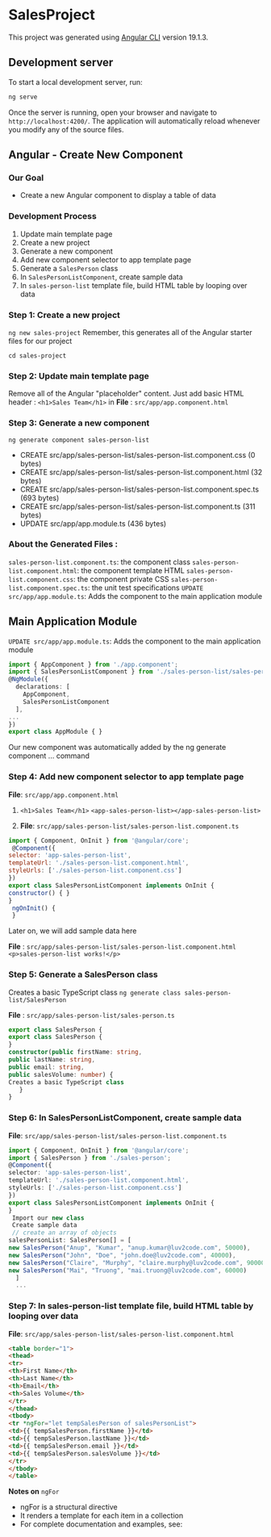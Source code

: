 # SalesProject

This project was generated using [Angular CLI](https://github.com/angular/angular-cli) version 19.1.3.

## Development server

To start a local development server, run:

```bash
ng serve
```

Once the server is running, open your browser and navigate to `http://localhost:4200/`. The application will automatically reload whenever you modify any of the source files.

## Angular - Create New Component

### Our Goal
- Create a new Angular component to display a table of data

###  Development Process

 1. Update main template page
 2. Create a new project
 3. Generate a new component
 4. Add new component selector to app template page
 5. Generate a `SalesPerson` class
 6. In `SalesPersonListComponent`, create sample data
 7. In `sales-person-list` template file, build HTML table by looping over data 

 ### Step 1: Create a new project

 `ng new sales-project` 
 Remember, this generates all of the Angular starter files for our project

 `cd sales-project`

 ### Step 2: Update main template page

Remove all of the  Angular "placeholder" content. 
Just add basic HTML header : `<h1>Sales Team</h1>` in **File** : `src/app/app.component.html`

###  Step 3: Generate a new component

`ng generate component sales-person-list`
- CREATE src/app/sales-person-list/sales-person-list.component.css (0 bytes) 
- CREATE src/app/sales-person-list/sales-person-list.component.html (32 bytes)
- CREATE src/app/sales-person-list/sales-person-list.component.spec.ts (693 bytes) 
- CREATE src/app/sales-person-list/sales-person-list.component.ts (311 bytes)
- UPDATE src/app/app.module.ts (436 bytes)

 ### About the Generated Files : 
`sales-person-list.component.ts`: the component class 
`sales-person-list.component.html`: the component template HTML 
`sales-person-list.component.css`: the component private CSS 
`sales-person-list.component.spec.ts`: the unit test specifications 
`UPDATE src/app/app.module.ts`: Adds the component to the main application module

## Main Application Module

`UPDATE src/app/app.module.ts`: Adds the component to the main application module

```TypeScript
import { AppComponent } from './app.component'; 
import { SalesPersonListComponent } from './sales-person-list/sales-person-list.component'; 
@NgModule({ 
  declarations: [ 
    AppComponent, 
    SalesPersonListComponent 
  ], 
... 
}) 
export class AppModule { }
```
 Our new component was automatically added by the  ng generate component ...  command

 ### Step 4: Add new component selector to app template page

 **File**: `src/app/app.component.html`

 
 1. `<h1>Sales Team</h1>` 
`<app-sales-person-list></app-sales-person-list>`


2. **File**: `src/app/sales-person-list/sales-person-list.component.ts`

```javascript
import { Component, OnInit } from '@angular/core'; 
 @Component({ 
selector: 'app-sales-person-list', 
templateUrl: './sales-person-list.component.html', 
styleUrls: ['./sales-person-list.component.css'] 
}) 
export class SalesPersonListComponent implements OnInit { 
constructor() { } 
}
 ngOnInit() {
 }
```
Later on, we will add sample data here

 **File** : `src/app/sales-person-list/sales-person-list.component.html` 
 `<p>sales-person-list works!</p>`

 ### Step 5: Generate a SalesPerson class
Creates a basic TypeScript class
 `ng generate class sales-person-list/SalesPerson`

 **File** : `src/app/sales-person-list/sales-person.ts`

 ```TypeScript
 export class SalesPerson { 
export class SalesPerson { 
}
 constructor(public firstName: string, 
public lastName: string, 
public email: string, 
public salesVolume: number) { 
Creates a basic TypeScript class
    } 
}
```

### Step 6: In SalesPersonListComponent, create sample data

 **File**: `src/app/sales-person-list/sales-person-list.component.ts`

```TypeScript
import { Component, OnInit } from '@angular/core'; 
import { SalesPerson } from './sales-person'; 
@Component({ 
selector: 'app-sales-person-list', 
templateUrl: './sales-person-list.component.html', 
styleUrls: ['./sales-person-list.component.css'] 
}) 
export class SalesPersonListComponent implements OnInit { 
}
 Import our new class
 Create sample data
 // create an array of objects 
salesPersonList: SalesPerson[] = [ 
new SalesPerson("Anup", "Kumar", "anup.kumar@luv2code.com", 50000), 
new SalesPerson("John", "Doe", "john.doe@luv2code.com", 40000), 
new SalesPerson("Claire", "Murphy", "claire.murphy@luv2code.com", 90000), 
new SalesPerson("Mai", "Truong", "mai.truong@luv2code.com", 60000) 
  ] 
  ...
```

### Step 7: In sales-person-list template file, build HTML table by looping over data

 **File**: `src/app/sales-person-list/sales-person-list.component.html`

 ```html
 <table border="1"> 
<thead> 
<tr> 
<th>First Name</th> 
<th>Last Name</th> 
<th>Email</th> 
<th>Sales Volume</th> 
</tr>             
</thead> 
<tbody> 
<tr *ngFor="let tempSalesPerson of salesPersonList"> 
<td>{{ tempSalesPerson.firstName }}</td> 
<td>{{ tempSalesPerson.lastName }}</td> 
<td>{{ tempSalesPerson.email }}</td> 
<td>{{ tempSalesPerson.salesVolume }}</td> 
</tr> 
</tbody> 
</table>

```

**Notes on** `ngFor`
 - ngFor is a structural directive
 - It renders a template for each item in a collection
 - For complete documentation and examples, see:

